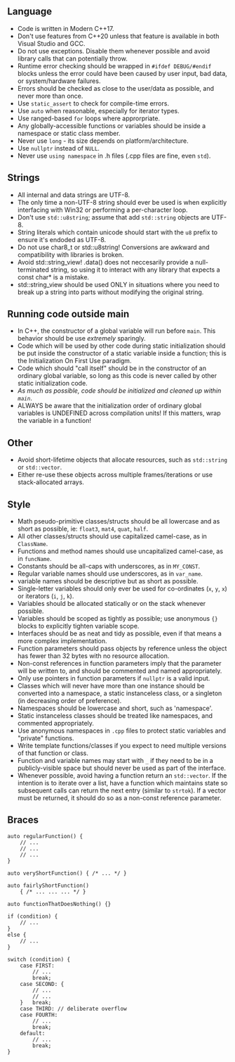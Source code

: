 

## Language
- Code is written in Modern C++17.
- Don't use features from C++20 unless that feature is available in both Visual Studio and GCC.
- Do not use exceptions.  Disable them whenever possible and avoid library calls that can potentially throw.
- Runtime error checking should be wrapped in `#ifdef DEBUG/#endif` blocks unless the error could have been caused by user input, bad data, or system/hardware failures.
- Errors should be checked as close to the user/data as possible, and never more than once.
- Use `static_assert` to check for compile-time errors.
- Use `auto` when reasonable, especially for iterator types.
- Use ranged-based `for` loops where approrpriate.
- Any globally-accessible functions or variables should be inside a namespace or static class member.
- Never use `long` - its size depends on platform/architecture.
- Use `nullptr` instead of `NULL`.
- Never use `using namespace` in .h files (.cpp files are fine, even `std`).

## Strings
- All internal and data strings are UTF-8.
- The only time a non-UTF-8 string should ever be used is when explicitly interfacing with Win32 or performing a per-character loop.
- Don't use `std::u8string`; assume that add `std::string` objects are UTF-8.
- String literals which contain unicode should start with the `u8` prefix to ensure it's endoded as UTF-8.
- Do not use char8_t or std::u8string! Conversions are awkward and compatibility with libraries is broken.
- Avoid std::string_view! .data() does not neccesarily provide a null-terminated string, so using it to interact with any library that expects a const char* is a mistake.
- std::string_view should be used ONLY in situations where you need to break up a string into parts without modifying the original string.

## Running code outside main
- In C++, the constructor of a global variable will run before `main`.  This behavior should be use *extremely* sparingly.
- Code which will be used by other code during static initialization should be put inside the constructor of a static variable inside a function; this is the Initialization On First Use paradigm.
- Code which should "call itself" should be in the constructor of an ordinary global variable, so long as this code is never called by other static initialization code.
- *As much as possible, code should be initialized and cleaned up within `main`*.
- ALWAYS be aware that the initialization order of ordinary global variables is UNDEFINED across compilation units! If this matters, wrap the variable in a function!

## Other
- Avoid short-lifetime objects that allocate resources, such as `std::string` or `std::vector`.
- Either re-use these objects across multiple frames/iterations or use stack-allocated arrays.

## Style
- Math pseudo-primitive classes/structs should be all lowercase and as short as possible, ie: `float3`, `mat4`, `quat`, `half`.
- All other classes/structs should use capitalized camel-case, as in `ClassName`.
- Functions and method names should use uncapitalized camel-case, as in `funcName`.
- Constants should be all-caps with underscores, as in `MY_CONST`.
- Regular variable names should use underscores, as in `var_name`.
- variable names should be descriptive but as short as possible.
- Single-letter variables should only ever be used for co-ordinates (`x`, `y`, `x`) or iterators (`i`, `j`, `k`).
- Variables should be allocated statically or on the stack whenever possible.
- Variables should be scoped as tightly as possible; use anonymous `{}` blocks to explicitly tighten variable scope.
- Interfaces should be as neat and tidy as possible, even if that means a more complex implementation.
- Function parameters should pass objects by reference unless the object has fewer than 32 bytes with no resource allocation.
- Non-const references in function parameters imply that the parameter will be written to, and should be commented and named appropriately.
- Only use pointers in function parameters if `nullptr` is a valid input.
- Classes which will never have more than one instance should be converted into a namespace, a static instanceless class, or a singleton (in decreasing order of preference).
- Namespaces should be lowercase and short, such as 'namespace'.
- Static instanceless classes should be treated like namespaces, and commented appropriately.
- Use anonymous namespaces in `.cpp` files to protect static variables and "private" functions.
- Write template functions/classes if you expect to need multiple versions of that function or class.
- Function and variable names may start with `_` if they need to be in a publicly-visible space but should never be used as part of the interface.
- Whenever possible, avoid having a function return an `std::vector`.  If the intention is to iterate over a list, have a function which maintains state so subsequent calls can return the next entry (similar to `strtok`).  If a vector must be returned, it should do so as a non-const reference parameter.

## Braces
```
auto regularFunction() {
	// ...
	// ...
	// ...
}

auto veryShortFunction() { /* ... */ }

auto fairlyShortFunction()
	{ /* ... ... ... */ }

auto functionThatDoesNothing() {}

if (condition) {
	// ...
}
else {
	// ...
}

switch (condition) {
	case FIRST:
		// ...
		break;
	case SECOND: {
		// ...
		// ...
	}	break;
	case THIRD: // deliberate overflow
	case FOURTH:
		// ...
		break;
	default:
		// ...
		break;
}
```